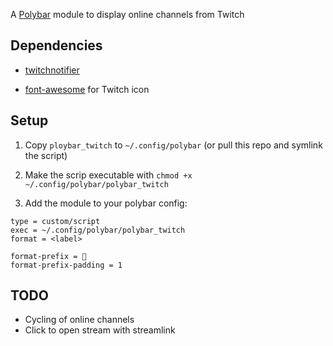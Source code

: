 A [Polybar](https://github.com/jaagr/polybar) module to display online channels from Twitch


## Dependencies

- [twitchnotifier](https://github.com/GiedriusS/TwitchNotifier)

- [font-awesome](https://fontawesome.com/) for Twitch icon

## Setup

1. Copy `ploybar_twitch` to `~/.config/polybar` (or pull this repo and symlink the script)

2. Make the scrip executable with `chmod +x ~/.config/polybar/polybar_twitch`

3. Add the module to your polybar config:

```[module/twitch]
type = custom/script
exec = ~/.config/polybar/polybar_twitch
format = <label>

format-prefix = 
format-prefix-padding = 1
```

## TODO

- Cycling of online channels
- Click to open stream with streamlink 



